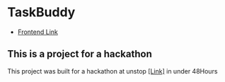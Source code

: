 # TaskBuddy
+ [Frontend Link](https://task-buddy-delta.vercel.app/)

## This is a project for a hackathon
This project was built for a hackathon at unstop [\[Link\]](https://unstop.com/p/silicon-valley-artificial-intelligence-hackathon-mercor-693462) in under 48Hours 
